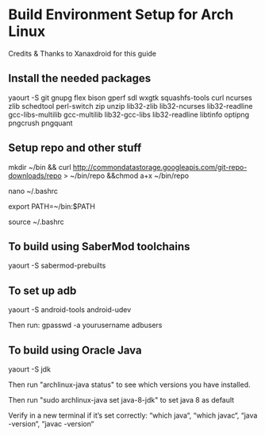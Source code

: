 Build Environment Setup for Arch Linux
=========================================
Credits & Thanks to Xanaxdroid for this guide


Install the needed packages
---------------------------
yaourt -S git gnupg flex bison gperf sdl wxgtk squashfs-tools curl ncurses zlib schedtool perl-switch zip unzip lib32-zlib lib32-ncurses lib32-readline gcc-libs-multilib gcc-multilib lib32-gcc-libs lib32-readline libtinfo optipng pngcrush pngquant 

Setup repo and other stuff
--------------------------
mkdir ~/bin && curl http://commondatastorage.googleapis.com/git-repo-downloads/repo > ~/bin/repo &&chmod a+x ~/bin/repo

nano ~/.bashrc

export PATH=~/bin:$PATH

source ~/.bashrc

To build using SaberMod toolchains
----------------------------------
yaourt -S sabermod-prebuilts


To set up adb
-------------
yaourt -S android-tools android-udev

Then run: gpasswd -a yourusername adbusers


To build using Oracle Java
--------------------------
yaourt -S jdk

Then run "archlinux-java status" to see which versions you have installed.

Then run "sudo archlinux-java set java-8-jdk" to set java 8 as default

Verify in a new terminal if it’s set correctly: “which java“, “which javac“, “java -version“, “javac -version“
